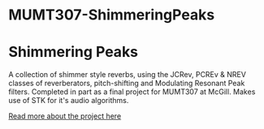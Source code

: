 # MUMT307-ShimmeringPeaks

<h1> Shimmering Peaks </h1>
A collection of shimmer style reverbs, using the JCRev, PCREv & NREV classes of reverberators, pitch-shifting and Modulating Resonant Peak filters. Completed in part as a final project for MUMT307 at McGill. Makes use of STK for it's audio algorithms.

 <a href="https://kaseypocius.github.io/MUMT-307-ShimmeringPeaks/about"> Read more about the project here </a>
